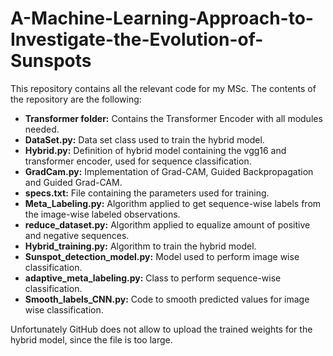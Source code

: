 # A-Machine-Learning-Approach-to-Investigate-the-Evolution-of-Sunspots
This repository contains all the relevant code for my MSc.
The contents of the repository are the following:
- **Transformer folder:** Contains the Transformer Encoder with all modules needed.
- **DataSet.py:** Data set class used to train the hybrid model.
- **Hybrid.py:** Definition of hybrid model containing the vgg16 and transformer encoder, used for sequence classification.
- **GradCam.py:** Implementation of Grad-CAM, Guided Backpropagation and Guided Grad-CAM.
- **specs.txt:** File containing the parameters used for training.
- **Meta_Labeling.py:** Algorithm applied to get sequence-wise labels from the image-wise labeled observations.
- **reduce_dataset.py:** Algorithm applied to equalize amount of positive and negative sequences.
- **Hybrid_training.py:** Algorithm to train the hybrid model.
- **Sunspot_detection_model.py:** Model used to perform image wise classification.
- **adaptive_meta_labeling.py:** Class to perform sequence-wise classification.
- **Smooth_labels_CNN.py:** Code to smooth predicted values for image wise classification.

Unfortunately GitHub does not allow to upload the trained weights for the hybrid model, since the file is too large.